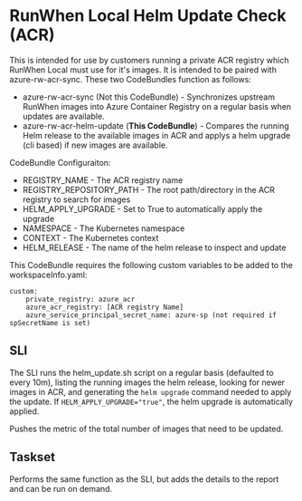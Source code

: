 # RunWhen Local Helm Update Check (ACR)
This is intended for use by customers running a private ACR registry which RunWhen Local must use for it's images. It is intended to be paired with azure-rw-acr-sync. These two CodeBundles function as follows: 

- azure-rw-acr-sync (Not this CodeBundle) - Synchronizes upstream RunWhen images into Azure Container Registry on a regular basis when updates are available. 
- azure-rw-acr-helm-update (**This CodeBundle**) - Compares the running Helm release to the available images in ACR and applys a helm upgrade (cli based) if new images are available. 

CodeBundle Configuraiton: 
- REGISTRY_NAME - The ACR registry name
- REGISTRY_REPOSITORY_PATH - The root path/directory in the ACR registry to search for images
- HELM_APPLY_UPGRADE - Set to True to automatically apply the upgrade
- NAMESPACE - The Kubernetes namespace
- CONTEXT - The Kubernetes context
- HELM_RELEASE - The name of the helm release to inspect and update

This CodeBundle requires the following custom variables to be added to the workspaceInfo.yaml: 

```
custom: 
    private_registry: azure_acr
    azure_acr_registry: [ACR registry Name]
    azure_service_principal_secret_name: azure-sp (not required if spSecretName is set)
```

## SLI
The SLI runs the helm_update.sh script on a regular basis (defaulted to every 10m), listing the running images the helm release, looking for newer images in ACR, and generating the `helm upgrade` command needed to apply the update. If `HELM_APPLY_UPGRADE="true"`, the helm upgrade is automatically applied.

Pushes the metric of the total number of images that need to be updated. 


## Taskset
Performs the same function as the SLI, but adds the details to the report and can be run on demand. 